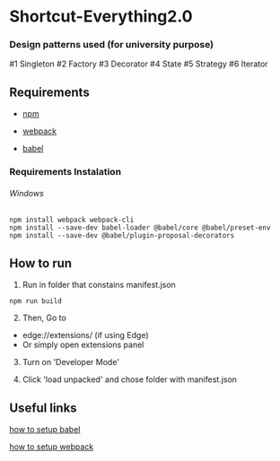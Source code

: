 # Shortcut-Everything2.0

### Design patterns used (for university purpose)

#1 Singleton #2 Factory #3 Decorator #4 State #5 Strategy #6 Iterator

## Requirements

* [npm](https://docs.npmjs.com/downloading-and-installing-node-js-and-npm)

* [webpack](https://webpack.js.org/guides/installation/)

* [babel](https://github.com/babel/babel-loader)

### Requirements Instalation
###### Windows

```
npm install webpack webpack-cli
npm install --save-dev babel-loader @babel/core @babel/preset-env
npm install --save-dev @babel/plugin-proposal-decorators
```

## How to run

1. Run in folder that constains manifest.json

```
npm run build
```

2. Then, Go to

  - edge://extensions/ (if using Edge)
  - Or simply open extensions panel

3. Turn on 'Developer Mode'

4. Click 'load unpacked' and chose folder with manifest.json


## Useful links

[how to setup babel](https://www.youtube.com/watch?v=MX13Ezfzuf8)

[how to setup webpack](https://www.youtube.com/watch?v=HNb6bapmsyI)
